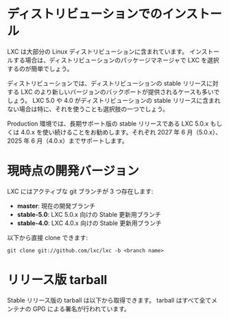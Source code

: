 
# ディストリビューションでのインストール <!-- Distribution packages -->

<!--
LXC is included in most Linux distributions. In most cases installing it is as simple as selecting it in your package manager.
-->
LXC は大部分の Linux ディストリビューションに含まれています。
インストールする場合は、ディストリビューションのパッケージマネージャで LXC を選択するのが簡単でしょう。

<!--
Distributions also often provide backports of newer versions of LXC for their stable releases. You may want to look for that, especially if your distribution doesn't include LXC 5.0 or 4.0.
-->
ディストリビューションでは、ディストリビューションの stable リリースに対する LXC のより新しいバージョンのバックポートが提供されるケースも多いでしょう。
LXC 5.0 や 4.0 がディストリビューションの stable リリースに含まれない場合は特に、それを使うことも選択肢の一つでしょう。

<!--
For production environment, try to stick to LXC 5.0.x or 4.0.x as these are the long term, stable releases which we will support until June 2027 (5.0.x) and June 2025 (4.0.x) respectively.
-->
Production 環境では、長期サポート版の stable リリースである LXC 5.0.x もしくは 4.0.x を使い続けることをお勧めします。それぞれ 2027 年 6 月（5.0.x）、2025 年 6 月（4.0.x）までサポートします。

# 現時点の開発バージョン <!-- Current development version -->

<!--
LXC has two active git branches:
-->
LXC にはアクティブな git ブランチが 3 つ存在します:

 * **master**: 現在の開発ブランチ <!-- Current development branch -->
 * **stable-5.0**: LXC 5.0.x 向けの Stable 更新用ブランチ <!-- Stable update branch for LXC 5.0.x -->
 * **stable-4.0**: LXC 4.0.x 向けの Stable 更新用ブランチ <!-- Stable update branch for LXC 4.0.x -->

<!--
You can clone those directly with:
-->
以下から直接 clone できます:

    git clone git://github.com/lxc/lxc -b <branch name>

# リリース版 tarball <!-- Release tarballs -->

<!--
Stable release tarballs are available for download below. All the tarball are GPG signed by one of the maintainers.
-->
Stable リリース版の tarball は以下から取得できます。
tarball はすべて全てメンテナの GPG による署名が行われています。
